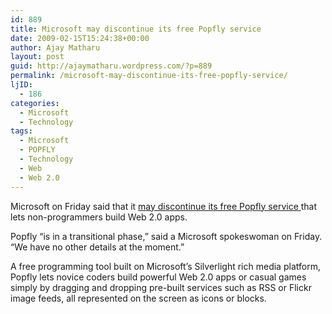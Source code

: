 ```yaml
---
id: 889
title: Microsoft may discontinue its free Popfly service
date: 2009-02-15T15:24:38+00:00
author: Ajay Matharu
layout: post
guid: http://ajaymatharu.wordpress.com/?p=889
permalink: /microsoft-may-discontinue-its-free-popfly-service/
ljID:
  - 186
categories:
  - Microsoft
  - Technology
tags:
  - Microsoft
  - POPFLY
  - Technology
  - Web
  - Web 2.0
---
```

Microsoft on Friday said that it  <a href="http://www.popfly.com/" target="_blank">may discontinue its free Popfly service </a> that lets non-programmers build Web 2.0 apps.

Popfly &#8220;is in a transitional phase,&#8221; said a Microsoft spokeswoman on Friday. &#8220;We have no other details at the moment.&#8221;

A free programming tool built on Microsoft&#8217;s Silverlight rich media platform, Popfly lets novice coders build powerful Web 2.0 apps or casual games simply by dragging and dropping pre-built services such as RSS or Flickr image feeds, all represented on the screen as icons or blocks.